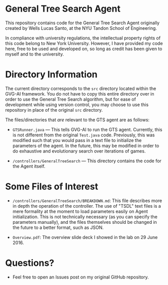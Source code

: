 # General Tree Search Agent

This repository contains code for the General Tree Search Agent originally created by Wells Lucas Santo, at the NYU Tandon School of Engineering.

In compliance with university regulations, the intellectual property rights of this code belong to New York University. However, I have provided my code here, free to be used and developed on, so long as credit has been given to myself and to the university.

# Directory Information

The current directory corresponds to the `src` directory located within the GVG-AI framework. You do not have to copy this entire directory over in order to use the General Tree Search algorithm, but for ease of development while using version control, you may choose to use this repository in place of the original `src` directory.

The files/directories that *are* relevant to the GTS agent are as follows:

- `GTSRunner.java` &mdash; This tells GVG-AI to run the GTS agent. Currently, this is not different from the original `Test.java` code. Previously, this was modified such that you would pass in a text file to initialize the parameters of the agent. In the future, this may be modified in order to do exhaustive and evolutionary search over iterations of games.

- `/controllers/GeneralTreeSearch` &mdash; This directory contains the code for the Agent itself.

# Some Files of Interest

- `/controllers/GeneralTreeSearch/BREAKDOWN.md`: This file describes more in depth the operation of the controller. The use of "TSDL" text files is a mere formality at the moment to load parameters easily on Agent initialization. This is not technically necessary (as you can specify the parameters manually), and the files themselves should be changed in the future to a better format, such as JSON.

- `Overview.pdf`: The overview slide deck I showed in the lab on 29 June 2016.

# Questions?

- Feel free to open an Issues post on my original GitHub repository.

